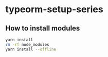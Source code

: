 # typeorm-setup-series

## How to install modules

```bash
yarn install
rm -rf node_modules
yarn install --offline
```
